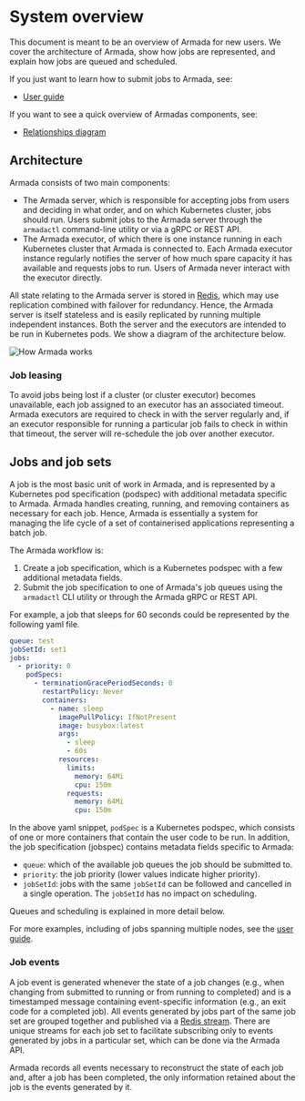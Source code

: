 # System overview

This document is meant to be an overview of Armada for new users. We cover the architecture of Armada, show how jobs are represented, and explain how jobs are queued and scheduled.

If you just want to learn how to submit jobs to Armada, see:

- [User guide](../user.md)

If you want to see a quick overview of Armadas components, see:

- [Relationships diagram](./relationships_diagram.md)

## Architecture

Armada consists of two main components:
- The Armada server, which is responsible for accepting jobs from users and deciding in what order, and on which Kubernetes cluster, jobs should run. Users submit jobs to the Armada server through the `armadactl` command-line utility or via a gRPC or REST API.
- The Armada executor, of which there is one instance running in each Kubernetes cluster that Armada is connected to. Each Armada executor instance regularly notifies the server of how much spare capacity it has available and requests jobs to run. Users of Armada never interact with the executor directly.

All state relating to the Armada server is stored in [Redis](https://redis.io/), which may use replication combined with failover for redundancy. Hence, the Armada server is itself stateless and is easily replicated by running multiple independent instances. Both the server and the executors are intended to be run in Kubernetes pods. We show a diagram of the architecture below.

![How Armada works](./batch-api.svg)

### Job leasing

To avoid jobs being lost if a cluster (or cluster executor) becomes unavailable, each job assigned to an executor has an associated timeout. Armada executors are required to check in with the server regularly and, if an executor responsible for running a particular job fails to check in within that timeout, the server will re-schedule the job over another executor.

## Jobs and job sets

A job is the most basic unit of work in Armada, and is represented by a Kubernetes pod specification (podspec) with additional metadata specific to Armada. Armada handles creating, running, and removing containers as necessary for each job. Hence, Armada is essentially a system for managing the life cycle of a set of containerised applications representing a batch job.

The Armada workflow is:

1. Create a job specification, which is a Kubernetes podspec with a few additional metadata fields.
2. Submit the job specification to one of Armada's job queues using the `armadactl` CLI utility or through the Armada gRPC or REST API.

For example, a job that sleeps for 60 seconds could be represented by the following yaml file.

```yaml
queue: test
jobSetId: set1
jobs:
  - priority: 0
    podSpecs:
      - terminationGracePeriodSeconds: 0
        restartPolicy: Never
        containers:
          - name: sleep
            imagePullPolicy: IfNotPresent
            image: busybox:latest
            args:
              - sleep
              - 60s
            resources:
              limits:
                memory: 64Mi
                cpu: 150m
              requests:
                memory: 64Mi
                cpu: 150m
```

In the above yaml snippet, `podSpec` is a Kubernetes podspec, which consists of one or more containers that contain the user code to be run. In addition, the job specification (jobspec) contains metadata fields specific to Armada:

- `queue`: which of the available job queues the job should be submitted to.
- `priority`: the job priority (lower values indicate higher priority).
- `jobSetId`: jobs with the same `jobSetId` can be followed and cancelled in a single operation. The `jobSetId` has no impact on scheduling.

Queues and scheduling is explained in more detail below.

For more examples, including of jobs spanning multiple nodes, see the [user guide](../user.md).

### Job events

A job event is generated whenever the state of a job changes (e.g., when changing from submitted to running or from running to completed) and is a timestamped message containing event-specific information (e.g., an exit code for a completed job). All events generated by jobs part of the same job set are grouped together and published via a [Redis stream](https://redis.io/topics/streams-intro). There are unique streams for each job set to facilitate subscribing only to events generated by jobs in a particular set, which can be done via the Armada API.

Armada records all events necessary to reconstruct the state of each job and, after a job has been completed,  the only information retained about the job is the events generated by it.
